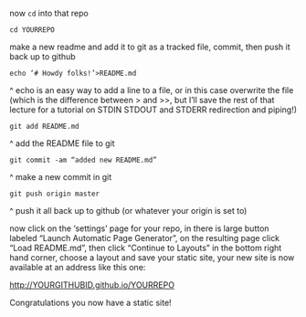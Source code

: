 now `cd` into that repo

```
cd YOURREPO
```
make a new readme and add it to git as a tracked file, commit, then push it back up to github
```
echo ‘# Howdy folks!’>README.md
```
^ echo is an easy way to add a line to a file, or in this case overwrite the file (which is the difference between > and >>, but I’ll save the rest of that lecture for a tutorial on STDIN STDOUT and STDERR redirection and piping!)
```
git add README.md
```
^ add the README file to git
```
git commit -am “added new README.md”
```
^ make a new commit in git
```
git push origin master
```
^ push it all back up to github (or whatever your origin is set to)

now click on the ‘settings’ page for your repo, in there is large button labeled “Launch Automatic Page Generator”, on the resulting page click “Load README.md”, then click “Continue to Layouts” in the bottom right hand corner, choose a layout and save your static site, your new site is now available at an address like this one: 

http://YOURGITHUBID.github.io/YOURREPO

Congratulations you now have a static site!
